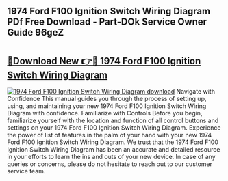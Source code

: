 ## 1974 Ford F100 Ignition Switch Wiring Diagram PDf Free Download - Part-DOk Service Owner Guide 96geZ

# <h2><a href="http://dfkyqh.blite.top/?on=1974+Ford+F100+Ignition+Switch+Wiring+Diagram">🔗Download New 👉🔴 1974 Ford F100 Ignition Switch Wiring Diagram</a></h2>

[![1974 Ford F100 Ignition Switch Wiring Diagram download](https://i.imgur.com/lujVjoI.png)](http://dfkyqh.blite.top/?on=1974+Ford+F100+Ignition+Switch+Wiring+Diagram)
Navigate with Confidence This manual guides you through the process of setting up, using, and maintaining your new 1974 Ford F100 Ignition Switch Wiring Diagram with confidence. Familiarize with Controls Before you begin, familiarize yourself with the location and function of all control buttons and settings on your 1974 Ford F100 Ignition Switch Wiring Diagram. Experience the power of list of features in the palm of your hand with your new 1974 Ford F100 Ignition Switch Wiring Diagram. We trust that the 1974 Ford F100 Ignition Switch Wiring Diagram has been an accurate and detailed resource in your efforts to learn the ins and outs of your new device. In case of any queries or concerns, please do not hesitate to reach out to our customer service team.
